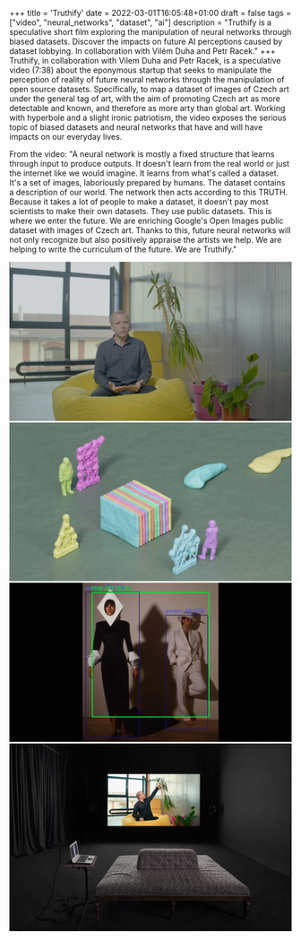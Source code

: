 +++
title = 'Truthify'
date = 2022-03-01T16:05:48+01:00
draft = false
tags = ["video", "neural_networks", "dataset", "ai"]
description = "Truthify is a speculative short film exploring the manipulation of neural networks through biased datasets. Discover the impacts on future AI perceptions caused by dataset lobbying. In collaboration with Vilém Duha and Petr Racek."
+++
Truthify, in collaboration with Vilem Duha and Petr Racek, is a speculative video (7:38) about the eponymous startup that seeks to manipulate the perception of reality of future neural networks through the manipulation of open source datasets.
Specifically, to map a dataset of images of Czech art under the general tag of art, with the aim of promoting Czech art as more detectable and known, and therefore as more arty than global art.
Working with hyperbole and a slight ironic patriotism, the video exposes the serious topic of biased datasets and neural networks that have and will have impacts on our everyday lives.

From the video: "A neural network is mostly a fixed structure that learns through input to produce outputs. 
It doesn't learn from the real world or just the internet like we would imagine.
It learns from what's called a dataset. It's a set of images, laboriously prepared by humans.
The dataset contains a description of our world. The network then acts according to this TRUTH.
Because it takes a lot of people to make a dataset, it doesn't pay most scientists to make their own datasets.
They use public datasets.
This is where we enter the future.
We are enriching Google's Open Images public dataset with images of Czech art.
Thanks to this, future neural networks will not only recognize but also positively appraise the artists we help.
We are helping to write the curriculum of the future. We are Truthify."

![](2.jpg)
![](3.jpg)
![](1.jpg)
![](4.jpg)